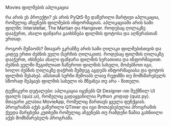 Movies 
ფილმების აპლიკაცია

რა არის ეს პროექტი? 
ეს არის PyQt5-ზე დაწერილი მარტივი აპლიკაცია, რომელიც აჩვენებს ფილმების ინფორმაციას. აპლიკაციაში არის სამი ფილმი: Interstellar, The Martian და Hangover. როდესაც ღილაკზე დააჭერთ, ახალი ფანჯარა გაიხსნება ფილმის ფოტოსა და აღწერასთან ერთად.

როგორ მუშაობს? 
მთავარ ეკრანზე არის სამი ღილაკი ფილმებისთვის და კიდევ ერთი ძებნის ველი (სერჩის ღილაკით). როდესაც ფილმის ღილაკზე დააჭერთ, იხსნება ახალი ფანჯარა ფილმის სურათითა და ინფორმაციით. ძებნის ველში შეგიძლიათ ჩაწეროთ ფილმის სახელი, მოძებნოთ იგი, ხოლო ძებნის ღილაკზე დაჭრის შემდეგ აგდებს ინფორმაციასა და ფოტოს ფილმის შესახებ. ამასთან სერჩი მუშოაბს ლაივ რეჟიმში თუ მომხმარებელს სწორად შეჰყავს ფილმის სახელი ის მწვანეა თუ არა - წითელი.

ტექნიკური დეტალები: 
აპლიკაცია იყენებს Qt Designer-ით შექმნილ UI ფაილს (quiz.ui), რომელიც გადაყვანილია Python კოდად (quiz.py). მთავარი კლასია MovieApp, რომელიც მართავს ყველა ფუნქციას.
პროგრამას აქვს გაწერილი QTimer და იგი მოთავსებულია პროგრამის ქვედა მარცხენა კუთხეში რომელიც აჩვენებს თუ რამდენი წამია გახნიილი აქვს მომხმარებელს პროგრამა.
